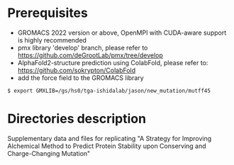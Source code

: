 # Prerequisites

- GROMACS 2022 version or above, OpenMPI with CUDA-aware support is highly recommended
- pmx library 'develop' branch, please refer to https://github.com/deGrootLab/pmx/tree/develop
- AlphaFold2-structure prediction using ColabFold, please refer to: https://github.com/sokrypton/ColabFold
- add the force field to the GROMACS library

`$ export GMXLIB=/gs/hs0/tga-ishidalab/jason/new_mutation/mutff45`

# Directories description














Supplementary data and files for replicating "A Strategy for Improving Alchemical Method to Predict Protein Stability upon Conserving and Charge-Changing Mutation"
